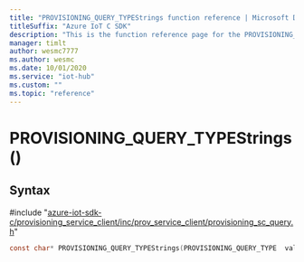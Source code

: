 ```yaml
---                             
title: "PROVISIONING_QUERY_TYPEStrings function reference | Microsoft Docs" 
titleSuffix: "Azure IoT C SDK"            
description: "This is the function reference page for the PROVISIONING_QUERY_TYPEStrings() function in the Azure IoT C SDK. This SDK is used with Azure IoT Hub and Azure IoT Hub Device Provisioning Service"            
manager: timlt                 
author: wesmc7777              
ms.author: wesmc               
ms.date: 10/01/2020                    
ms.service: "iot-hub"             
ms.custom: ""                
ms.topic: "reference"        
---                            
```


# PROVISIONING_QUERY_TYPEStrings()

## Syntax

\#include "[azure-iot-sdk-c/provisioning_service_client/inc/prov_service_client/provisioning_sc_query.h](../provisioning-sc-query-h.md)"  
```C
const char* PROVISIONING_QUERY_TYPEStrings(PROVISIONING_QUERY_TYPE  value);
```

